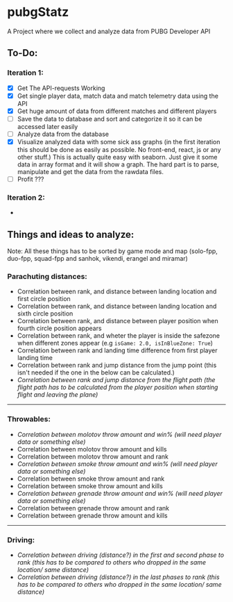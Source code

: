 # pubgStatz

A Project where we collect and analyze data from PUBG Developer API

## To-Do:
### Iteration 1: 
- [x] Get The API-requests Working
- [x] Get single player data, match data and match telemetry data using the API
- [x] Get huge amount of data from different matches and different players
- [ ] Save the data to database and sort and categorize it so it can be accessed later easily
- [ ] Analyze data from the database 
- [x] Visualize analyzed data with some sick ass graphs (in the first iteration this should be done as easily as possible. No front-end, react, js or any other stuff.) This is actually quite easy with seaborn. Just give it some data in array format and it will show a graph. The hard part is to parse, manipulate  and get the data from the rawdata files.
- [ ] Profit ???

### Iteration 2: 
-




## Things and ideas to analyze:
Note: All these things has to be sorted by game mode and map (solo-fpp, duo-fpp, squad-fpp and sanhok, vikendi, erangel and miramar) 
### Parachuting distances:
* Correlation between rank, and distance between landing location and first circle position
* Correlation between rank, and distance between landing location and sixth circle position
* Correlation between rank, and distance between player position when fourth circle position appears
* Correlation between rank, and wheter the player is inside the safezone when different zones appear (e.g `isGame: 2.0, isInBlueZone: True`)
* Correlation between rank and landing time difference from first player landing time
* Correlation between rank and jump distance from the jump point (this isn't needed if the one in the below can be calculated.)
* *Correlation between rank and jump distance from the flight path (the flight path has to be calculated from the player position when starting flight and leaving the plane)*

___
### Throwables:
* *Correlation between molotov throw amount and win% (will need player data or something else)*
* Correlation between molotov throw amount and kills
* Correlation between molotov throw amount and rank
* *Correlation between smoke throw amount and win% (will need player data or something else)*
* Correlation between smoke throw amount and rank
* Correlation between smoke throw amount and kills
* *Correlation between grenade throw amount and win% (will need player data or something else)*
* Correlation between grenade throw amount and rank
* Correlation between grenade throw amount and kills

___
### Driving:
* *Correlation between driving (distance?) in the first and second phase to rank (this has to be compared to others who dropped in the same location/ same distance)*
* *Correlation between driving (distance?) in the last phases to rank (this has to be compared to others who dropped in the same location/ same distance)*



